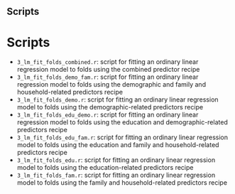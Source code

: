 ## Scripts

# Scripts
- `3_lm_fit_folds_combined.r`: script for fitting an ordinary linear regression model to folds using the combined predictor recipe
- `3_lm_fit_folds_demo_fam.r`: script for fitting an ordinary linear regression model to folds using the demographic and family and household-related predictors recipe
- `3_lm_fit_folds_demo.r`: script for fitting an ordinary linear regression model to folds using the demographic-related predictors recipe
- `3_lm_fit_folds_edu_demo.r`: script for fitting an ordinary linear regression model to folds using the education and demographic-related predictors recipe
- `3_lm_fit_folds_edu_fam.r`: script for fitting an ordinary linear regression model to folds using the education and family and household-related predictors recipe
- `3_lm_fit_folds_edu.r`: script for fitting an ordinary linear regression model to folds using the education-related predictors recipe
- `3_lm_fit_folds_fam.r`: script for fitting an ordinary linear regression model to folds using the family and household-related predictors recipe